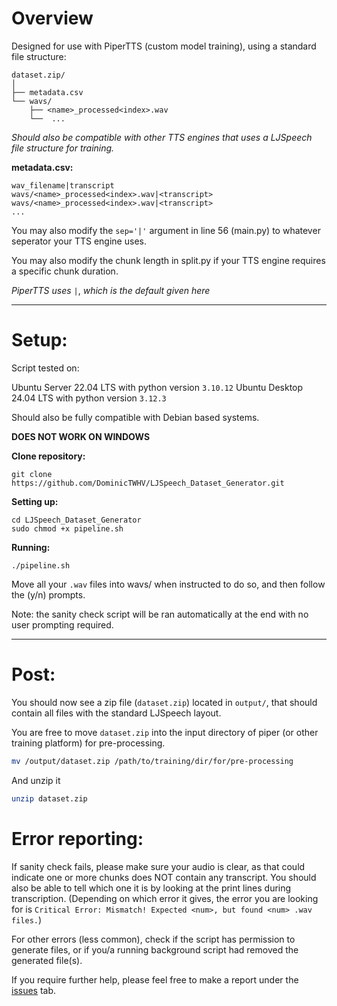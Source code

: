 # Overview

Designed for use with PiperTTS (custom model training), using a standard file structure:

```
dataset.zip/
│
├── metadata.csv
└── wavs/
    ├── <name>_processed<index>.wav
    └──  ...
```
_Should also be compatible with other TTS engines that uses a LJSpeech file structure for training._

**metadata.csv:**

```csv
wav_filename|transcript
wavs/<name>_processed<index>.wav|<transcript>
wavs/<name>_processed<index>.wav|<transcript>
...
```
You may also modify the `sep='|'` argument in line 56 (main.py) to whatever seperator your TTS engine uses.

You may also modify the chunk length in split.py if your TTS engine requires a specific chunk duration.

_PiperTTS uses_ `|`, _which is the default given here_

-----------------------------------

# Setup:

Script tested on:

Ubuntu Server 22.04 LTS with python version `3.10.12`
Ubuntu Desktop 24.04 LTS with python version `3.12.3`

Should also be fully compatible with Debian based systems.

**DOES NOT WORK ON WINDOWS**

**Clone repository:**

```
git clone https://github.com/DominicTWHV/LJSpeech_Dataset_Generator.git
```

**Setting up:**

```
cd LJSpeech_Dataset_Generator
sudo chmod +x pipeline.sh
```

**Running:**

```
./pipeline.sh
```

Move all your `.wav` files into wavs/ when instructed to do so, and then follow the (y/n) prompts.

Note: the sanity check script will be ran automatically at the end with no user prompting required.

-----------------------------------

# Post:

You should now see a zip file (`dataset.zip`) located in `output/`, that should contain all files with the standard LJSpeech layout.

You are free to move `dataset.zip` into the input directory of piper (or other training platform) for pre-processing.

```sh
mv /output/dataset.zip /path/to/training/dir/for/pre-processing
```

And unzip it

```sh
unzip dataset.zip
```

# Error reporting:

If sanity check fails, please make sure your audio is clear, as that could indicate one or more chunks does NOT contain any transcript. You should also be able to tell which one it is by looking at the print lines during transcription. (Depending on which error it gives, the error you are looking for is `Critical Error: Mismatch! Expected <num>, but found <num> .wav files.`)

For other errors (less common), check if the script has permission to generate files, or if you/a running background script had removed the generated file(s).

If you require further help, please feel free to make a report under the [issues](https://github.com/DominicTWHV/LJSpeech_Dataset_Generator/issues) tab.
